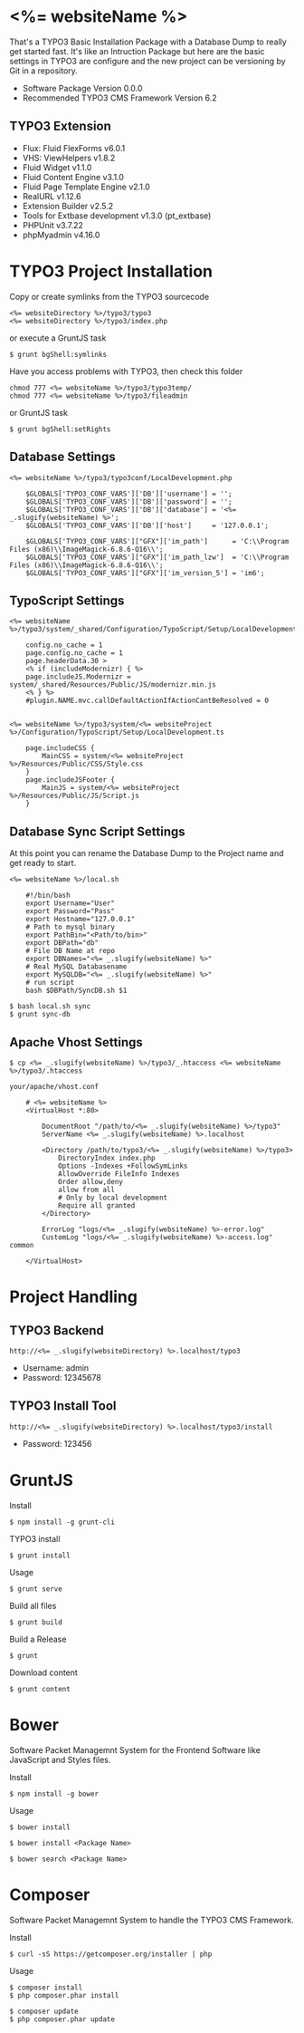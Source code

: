 <%= websiteName %>
=======================

That's a TYPO3 Basic Installation Package with a Database Dump to really get started fast. 
It's like an Intruction Package but here are the basic settings in TYPO3 are configure 
and the new project can be versioning by Git in a repository.


*   Software Package Version 0.0.0
*   Recommended TYPO3 CMS Framework Version 6.2


TYPO3 Extension
--------------

*   Flux: Fluid FlexForms v6.0.1
*   VHS: ViewHelpers v1.8.2
*   Fluid Widget v1.1.0
*   Fluid Content Engine v3.1.0
*   Fluid Page Template Engine v2.1.0
*   RealURL v1.12.6
*   Extension Builder v2.5.2
*   Tools for Extbase development v1.3.0 (pt_extbase)
*   PHPUnit v3.7.22
*   phpMyadmin v4.16.0



TYPO3 Project Installation
=======================

Copy or create symlinks from the TYPO3 sourcecode

    <%= websiteDirectory %>/typo3/typo3
    <%= websiteDirectory %>/typo3/index.php

or execute a GruntJS task

    $ grunt bgShell:symlinks
	
Have you access problems with TYPO3, then check this folder

    chmod 777 <%= websiteName %>/typo3/typo3temp/
    chmod 777 <%= websiteName %>/typo3/fileadmin

or GruntJS task

    $ grunt bgShell:setRights


Database Settings
--------------

    <%= websiteName %>/typo3/typo3conf/LocalDevelopment.php

        $GLOBALS['TYPO3_CONF_VARS']['DB']['username'] = '';
        $GLOBALS['TYPO3_CONF_VARS']['DB']['password'] = '';
		$GLOBALS['TYPO3_CONF_VARS']['DB']['database'] = '<%= _.slugify(websiteName) %>';
		$GLOBALS['TYPO3_CONF_VARS']['DB']['host']     = '127.0.0.1';
    
		$GLOBALS['TYPO3_CONF_VARS']["GFX"]['im_path']      = 'C:\\Program Files (x86)\\ImageMagick-6.8.6-Q16\\';
		$GLOBALS['TYPO3_CONF_VARS']["GFX"]['im_path_lzw']  = 'C:\\Program Files (x86)\\ImageMagick-6.8.6-Q16\\';
		$GLOBALS['TYPO3_CONF_VARS']["GFX"]['im_version_5'] = 'im6';
	
	
TypoScript Settings
----------------

    <%= websiteName %>/typo3/system/_shared/Configuration/TypoScript/Setup/LocalDevelopment.ts

        config.no_cache = 1
        page.config.no_cache = 1
        page.headerData.30 >
        <% if (includeModernizr) { %>
        page.includeJS.Modernizr = system/_shared/Resources/Public/JS/modernizr.min.js
        <% } %>
        #plugin.NAME.mvc.callDefaultActionIfActionCantBeResolved = 0


    <%= websiteName %>/typo3/system/<%= websiteProject %>/Configuration/TypoScript/Setup/LocalDevelopment.ts

        page.includeCSS {
	        MainCSS = system/<%= websiteProject %>/Resources/Public/CSS/Style.css
        }
        page.includeJSFooter {
	        MainJS = system/<%= websiteProject %>/Resources/Public/JS/Script.js
        }


Database Sync Script Settings
----------------

At this point you can rename the Database Dump to the Project name and get ready to start.

    <%= websiteName %>/local.sh

        #!/bin/bash
        export Username="User"
        export Password="Pass"
		export Hostname="127.0.0.1"
        # Path to mysql binary
        export PathBin="<Path/to/bin>"
        export DBPath="db"
        # File DB Name at repo
        export DBNames="<%= _.slugify(websiteName) %>"
        # Real MySQL Databasename
        export MySQLDB="<%= _.slugify(websiteName) %>"
        # run script
        bash $DBPath/SyncDB.sh $1

    $ bash local.sh sync
	$ grunt sync-db


Apache Vhost Settings
---------------

    $ cp <%= _.slugify(websiteName) %>/typo3/_.htaccess <%= websiteName %>/typo3/.htaccess

    your/apache/vhost.conf

        # <%= websiteName %>
        <VirtualHost *:80>

            DocumentRoot "/path/to/<%= _.slugify(websiteName) %>/typo3"
            ServerName <%= _.slugify(websiteName) %>.localhost

            <Directory /path/to/typo3/<%= _.slugify(websiteName) %>/typo3>
                DirectoryIndex index.php
				Options -Indexes +FollowSymLinks
				AllowOverride FileInfo Indexes
                Order allow,deny
                allow from all
                # Only by local development
                Require all granted
            </Directory>

            ErrorLog "logs/<%= _.slugify(websiteName) %>-error.log"
            CustomLog "logs/<%= _.slugify(websiteName) %>-access.log" common

        </VirtualHost>


Project Handling
=======================


TYPO3 Backend
----------------

    http://<%= _.slugify(websiteDirectory) %>.localhost/typo3

*   Username: admin
*   Password: 12345678


TYPO3 Install Tool
----------------

    http://<%= _.slugify(websiteDirectory) %>.localhost/typo3/install

*   Password: 123456


GruntJS
=======================

Install

    $ npm install -g grunt-cli

TYPO3 install

    $ grunt install

Usage

    $ grunt serve

Build all files

    $ grunt build

Build a Release

    $ grunt

Download content

    $ grunt content



Bower
=======================

Software Packet Managemnt System for the Frontend Software like JavaScript and Styles files.

Install

    $ npm install -g bower

Usage

    $ bower install

    $ bower install <Package Name>

    $ bower search <Package Name>


Composer
=======================

Software Packet Managemnt System to handle the TYPO3 CMS Framework.


Install

    $ curl -sS https://getcomposer.org/installer | php


Usage

    $ composer install
    $ php composer.phar install

    $ composer update
    $ php composer.phar update